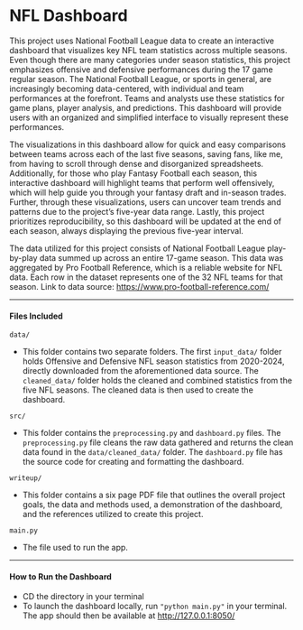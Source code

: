 # NFL Dashboard
This project uses National Football League data to create an interactive dashboard that visualizes key NFL team statistics across multiple seasons. Even though there are many categories under season statistics, this project emphasizes offensive and defensive performances during the 17 game regular season. The National Football League, or sports in general, are increasingly becoming data-centered, with individual and team performances at the forefront. Teams and analysts use these statistics for game plans, player analysis, and predictions. This dashboard will provide users with an organized and simplified interface to visually represent these performances.  
 
The visualizations in this dashboard allow for quick and easy comparisons between teams across each of the last five seasons, saving fans, like me, from having to scroll through dense and disorganized spreadsheets. Additionally, for those who play Fantasy Football each season, this interactive dashboard will highlight teams that perform well offensively, which will help guide you through your fantasy draft and in-season trades. Further, through these visualizations, users can uncover team trends and patterns due to the project’s five-year data range. Lastly, this project prioritizes reproducibility, so this dashboard will be updated at the end of each season, always displaying the previous five-year interval. 

The data utilized for this project consists of National Football League play-by-play data summed up across an entire 17-game season. This data was aggregated by Pro Football Reference, which is a reliable website for NFL data. Each row in the dataset represents one of the 32 NFL teams for that season. Link to data source: https://www.pro-football-reference.com/ 

---
#### Files Included
`data/` 
- This folder contains two separate folders. The first `input_data/` folder holds Offensive and Defensive NFL season statistics from 2020-2024, directly downloaded from the aforementioned data source. The `cleaned_data/` folder holds the cleaned and combined statistics from the five NFL seasons. The cleaned data is then used to create the dashboard.  

`src/`
- This folder contains the `preprocessing.py` and `dashboard.py` files. The `preprocessing.py` file cleans the raw data gathered and returns the clean data found in the `data/cleaned_data/` folder. The `dashboard.py` file has the source code for creating and formatting the dashboard.

`writeup/`
- This folder contains a six page PDF file that outlines the overall project goals, the data and methods used, a demonstration of the dashboard, and the references utilized to create this project.

`main.py`
- The file used to run the app.
---
#### How to Run the Dashboard
- CD the directory in your terminal 
- To launch the dashboard locally, run `"python main.py"` in your terminal. The app should then be available at http://127.0.0.1:8050/

